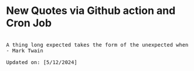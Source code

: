 # New Quotes via Github action and Cron Job

<pre>
<!-- #quote -->
A thing long expected takes the form of the unexpected when at last it comes.
- Mark Twain

Updated on: [5/12/2024]
<!-- #quoteEnd -->
</pre>
